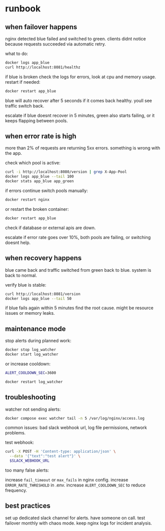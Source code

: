 # runbook

## when failover happens

nginx detected blue failed and switched to green. clients didnt notice because requests succeeded via automatic retry.

what to do:

```bash
docker logs app_blue
curl http://localhost:8081/healthz
```

if blue is broken check the logs for errors, look at cpu and memory usage. restart if needed:

```bash
docker restart app_blue
```

blue will auto recover after 5 seconds if it comes back healthy. youll see traffic switch back.

escalate if blue doesnt recover in 5 minutes, green also starts failing, or it keeps flapping between pools.

## when error rate is high

more than 2% of requests are returning 5xx errors. something is wrong with the app.

check which pool is active:

```bash
curl -i http://localhost:8080/version | grep X-App-Pool
docker logs app_blue --tail 100
docker stats app_blue app_green
```

if errors continue switch pools manually:

```bash
docker restart nginx
```

or restart the broken container:

```bash
docker restart app_blue
```

check if database or external apis are down.

escalate if error rate goes over 10%, both pools are failing, or switching doesnt help.

## when recovery happens

blue came back and traffic switched from green back to blue. system is back to normal.

verify blue is stable:

```bash
curl http://localhost:8081/version
docker logs app_blue --tail 50
```

if blue fails again within 5 minutes find the root cause. might be resource issues or memory leaks.

## maintenance mode

stop alerts during planned work:

```bash
docker stop log_watcher
docker start log_watcher
```

or increase cooldown:

```bash
ALERT_COOLDOWN_SEC=3600

docker restart log_watcher
```

## troubleshooting

watcher not sending alerts:

```bash
docker compose exec watcher tail -n 5 /var/log/nginx/access.log
```

common issues: bad slack webhook url, log file permissions, network problems.

test webhook:

```bash
curl -X POST -H 'Content-type: application/json' \
  --data '{"text":"test alert"}' \
  $SLACK_WEBHOOK_URL
```

too many false alerts:

increase `fail_timeout` or `max_fails` in nginx config. increase `ERROR_RATE_THRESHOLD` in .env. increase `ALERT_COOLDOWN_SEC` to reduce frequency.

## best practices

set up dedicated slack channel for alerts. have someone on call. test failover monthly with chaos mode. keep nginx logs for incident analysis.
